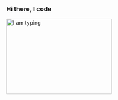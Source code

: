 ### Hi there, I code

<img src="https://media1.tenor.com/m/Xf_PZVtHpSgAAAAC/anime-typing.gif" alt="I am typing" width="280" height="200">

<!--
**nipuran/nipuran** is a ✨ _special_ ✨ repository because its `README.md` (this file) appears on your GitHub profile.

Here are some ideas to get you started:

- 🔭 I’m currently working on ...
- 🌱 I’m currently learning ...
- 👯 I’m looking to collaborate on ...
- 🤔 I’m looking for help with ...
- 💬 Ask me about ...
- 📫 How to reach me: ...
- 😄 Pronouns: ...
- ⚡ Fun fact: ...
-->
